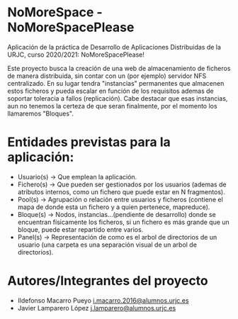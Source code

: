 # NoMoreSpace - NoMoreSpacePlease
Aplicación de la práctica de Desarrollo de Aplicaciones Distribuidas de la URJC, curso 2020/2021: NoMoreSpacePlease!

Este proyecto busca la creación de una web de almacenamiento de ficheros de manera distribuida, sin contar con un (por ejemplo) servidor NFS centralizado.
En su lugar tendra "instancias" permanentes que almacenen estos ficheros y pueda escalar en función de los requisitos ademas de soportar toleracia a fallos (replicación).
Cabe destacar que esas instancias, aun no tenemos la certeza de que seran finalmente, por el momento los llamaremos "Bloques".

# Entidades previstas para la aplicación:
- Usuario(s) -> Que emplean la aplicación.
- Fichero(s) -> Que pueden ser gestionados por los usuarios (ademas de atributos internos, como un fichero que puede estar en N fragmentos).
- Pool(s) -> Agrupación o relación entre usuarios y ficheros (contiene el mapa de donde esta un fichero y a quien pertenece, mapreduce).
- Bloque(s) -> Nodos, instancias...(pendiente de desarrollo) donde se encuentran físicamente los ficheros, si un fichero es más grande que un bloque, puede estar repartido entre varios.
- Panel(s) -> Representación de como es el arbol de directorios de un usuario (una carpeta es una separación visual de un arbol de directorios).

# Autores/Integrantes del proyecto
- Ildefonso Macarro Pueyo i.macarro.2016@alumnos.urjc.es
- Javier Lamparero López j.lamparero@alumnos.urjc.es
